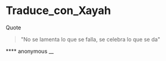 # Traduce_con_Xayah

Quote 
> "No se lamenta lo que se falla, se celebra lo que se da"

**** anonymous  __
